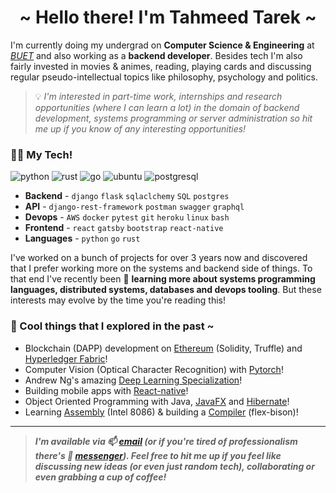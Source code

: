 <h1 align="center">~ Hello there! I'm Tahmeed Tarek ~</h1>

I'm currently doing my undergrad on **Computer Science & Engineering** at _[BUET](https://www.buet.ac.bd/web/)_ and also working as a **backend developer**. Besides tech I'm also fairly invested in movies & animes, reading, playing cards and discussing regular pseudo-intellectual topics like philosophy, psychology and politics.

> 💡 *I'm interested in part-time work, internships and research opportunities (where I can learn a lot) in the domain of backend development, systems programming or server administration so hit me up if you know of any interesting opportunities!*

### 🧑‍💻 My Tech!

<p>
<!-- <img src="https://img.shields.io/badge/django-47474f.svg?style=for-the-badge&logo=django&logoColor=black&labelColor=ffffff" alt="django"> -->
<img src="https://img.shields.io/badge/python-FFFF00.svg?style=for-the-badge&logo=python&logoColor=0768a8&labelColor=ffffff" alt="python">
<img src="https://img.shields.io/badge/rust-%23000000.svg?style=for-the-badge&logo=rust&logoColor=white" alt="rust">
<img src="https://img.shields.io/badge/go-%2300ADD8.svg?style=for-the-badge&logo=go&logoColor=white" alt="go">
<img src="https://img.shields.io/badge/ubuntu-f7873b.svg?style=for-the-badge&logo=ubuntu&labelColor=ffffff&logoColor=f7873b" alt="ubuntu">
<img src="https://img.shields.io/badge/postgresql-6566ba.svg?style=for-the-badge&logo=postgresql&logoColor=6566ba&labelColor=ffffff" alt="postgresql">
</p>

- **Backend** - `django` `flask` `sqlaclchemy` `SQL` `postgres`
- **API** - `django-rest-framework` `postman` `swagger` `graphql`
- **Devops** - `AWS` `docker` `pytest` `git` `heroku` `linux` `bash`
- **Frontend** - `react` `gatsby` `bootstrap` `react-native` 
- **Languages** - `python` `go` `rust`

I've worked on a bunch of projects for over 3 years now and discovered that I prefer working more on the systems and backend side of things. To that end I've recently been 🔭 **learning more about systems programming languages, distributed systems, databases and devops tooling**. But these interests may evolve by the time you're reading this!

### 🌱 Cool things that I explored in the past ~
- Blockchain (DAPP) development on [Ethereum](https://ethereum.org/en/) (Solidity, Truffle) and [Hyperledger Fabric](https://www.hyperledger.org/use/fabric)!
- Computer Vision (Optical Character Recognition) with [Pytorch](https://pytorch.org/)!
- Andrew Ng's amazing [Deep Learning Specialization](https://www.coursera.org/specializations/deep-learning)!
- Building mobile apps with [React-native](https://reactnative.dev/)!
- Object Oriented Programming with Java, [JavaFX](https://openjfx.io/) and [Hibernate](https://hibernate.org/orm/)!
- Learning [Assembly](https://github.com/Tahmeed156/Assembly-Sessional) (Intel 8086) & building a [Compiler](https://github.com/Tahmeed156/Compiler-Sessional) (flex-bison)! 

---
> ***I'm available via 📫 [email](mailto:tahmeedtarek@gmail.com) (or if you're tired of professionalism there's 💬 [messenger](https://m.me/tahmeed156)). Feel free to hit me up if you feel like discussing new ideas (or even just random tech), collaborating or even grabbing a cup of coffee!***
